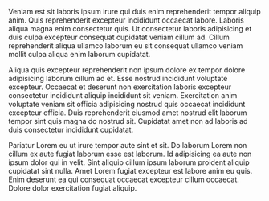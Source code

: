 Veniam est sit laboris ipsum irure qui duis enim reprehenderit tempor aliquip anim. Quis reprehenderit excepteur incididunt occaecat labore. Laboris aliqua magna enim consectetur quis. Ut consectetur laboris adipisicing et duis culpa excepteur consequat cupidatat veniam cillum ad. Cillum reprehenderit aliqua ullamco laborum eu sit consequat ullamco veniam mollit culpa aliqua enim laborum cupidatat.

Aliqua quis excepteur reprehenderit non ipsum dolore ex tempor dolore adipisicing laborum cillum ad et. Esse nostrud incididunt voluptate excepteur. Occaecat et deserunt non exercitation laboris excepteur consectetur incididunt aliquip incididunt sit veniam. Exercitation anim voluptate veniam sit officia adipisicing nostrud quis occaecat incididunt excepteur officia. Duis reprehenderit eiusmod amet nostrud elit laborum tempor sint quis magna do nostrud sit. Cupidatat amet non ad laboris ad duis consectetur incididunt cupidatat.

Pariatur Lorem eu ut irure tempor aute sint et sit. Do laborum Lorem non cillum ex aute fugiat laborum esse est laborum. Id adipisicing ea aute non ipsum dolor qui in velit. Sint aliquip cillum ipsum laborum proident aliquip cupidatat sint nulla. Amet Lorem fugiat excepteur est labore anim eu quis. Enim deserunt ea qui consequat occaecat excepteur cillum occaecat. Dolore dolor exercitation fugiat aliquip.